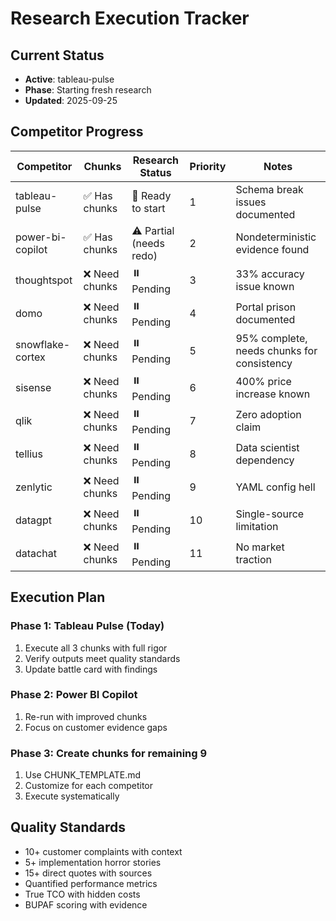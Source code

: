 # Research Execution Tracker

## Current Status
- **Active**: tableau-pulse
- **Phase**: Starting fresh research
- **Updated**: 2025-09-25

## Competitor Progress

| Competitor | Chunks | Research Status | Priority | Notes |
|------------|--------|-----------------|----------|-------|
| tableau-pulse | ✅ Has chunks | 🔄 Ready to start | 1 | Schema break issues documented |
| power-bi-copilot | ✅ Has chunks | ⚠️ Partial (needs redo) | 2 | Nondeterministic evidence found |
| thoughtspot | ❌ Need chunks | ⏸️ Pending | 3 | 33% accuracy issue known |
| domo | ❌ Need chunks | ⏸️ Pending | 4 | Portal prison documented |
| snowflake-cortex | ❌ Need chunks | ⏸️ Pending | 5 | 95% complete, needs chunks for consistency |
| sisense | ❌ Need chunks | ⏸️ Pending | 6 | 400% price increase known |
| qlik | ❌ Need chunks | ⏸️ Pending | 7 | Zero adoption claim |
| tellius | ❌ Need chunks | ⏸️ Pending | 8 | Data scientist dependency |
| zenlytic | ❌ Need chunks | ⏸️ Pending | 9 | YAML config hell |
| datagpt | ❌ Need chunks | ⏸️ Pending | 10 | Single-source limitation |
| datachat | ❌ Need chunks | ⏸️ Pending | 11 | No market traction |

## Execution Plan

### Phase 1: Tableau Pulse (Today)
1. Execute all 3 chunks with full rigor
2. Verify outputs meet quality standards
3. Update battle card with findings

### Phase 2: Power BI Copilot
1. Re-run with improved chunks
2. Focus on customer evidence gaps

### Phase 3: Create chunks for remaining 9
1. Use CHUNK_TEMPLATE.md
2. Customize for each competitor
3. Execute systematically

## Quality Standards
- 10+ customer complaints with context
- 5+ implementation horror stories
- 15+ direct quotes with sources
- Quantified performance metrics
- True TCO with hidden costs
- BUPAF scoring with evidence